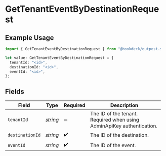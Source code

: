# GetTenantEventByDestinationRequest

## Example Usage

```typescript
import { GetTenantEventByDestinationRequest } from "@hookdeck/outpost-sdk/models/operations";

let value: GetTenantEventByDestinationRequest = {
  tenantId: "<id>",
  destinationId: "<id>",
  eventId: "<id>",
};
```

## Fields

| Field                                                                 | Type                                                                  | Required                                                              | Description                                                           |
| --------------------------------------------------------------------- | --------------------------------------------------------------------- | --------------------------------------------------------------------- | --------------------------------------------------------------------- |
| `tenantId`                                                            | *string*                                                              | :heavy_minus_sign:                                                    | The ID of the tenant. Required when using AdminApiKey authentication. |
| `destinationId`                                                       | *string*                                                              | :heavy_check_mark:                                                    | The ID of the destination.                                            |
| `eventId`                                                             | *string*                                                              | :heavy_check_mark:                                                    | The ID of the event.                                                  |